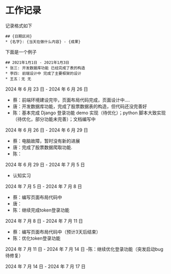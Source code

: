 # 工作记录

记录格式如下

```
## {日期区间}
* {名字}: {当天在做什么内容} - {成果}
```

下面是一个例子

```
## 2021年1月1日 - 2021年1月3日
* 张三: 开发数据库功能 已经完成了表的构造
* 李四: 前端设计中 完成了主要框架的设计
* 王五：无 无
```

2024 年 6 月 23 日 - 2024 年 6 月 26 日
- 蔡：前端环境建设完毕，页面布局代码完成，页面设计中....
- 唐：开发数据库功能，完成了股票数据表的构造，但代码还没完善好
- 陈：基本完成 Django 登录功能 demo 实现（待优化）；python 脚本大致实现（待优化，部分功能未完善）；文档编写中

2024 年 6 月 26 日 - 2024 年 6 月 29 日
- 蔡：电脑故障，暂时没有新的进展
- 唐：完成了股票数据爬取功能.
- 陈：

2024 年 6 月 29 日 - 2024 年 7 月 5 日
- 认知实习

2024 年 7 月 5 日 - 2024 年 7 月 8 日
- 蔡：编写页面布局代码中
- 唐：
- 陈：继续完成token登录功能

2024 年 7 月 8 日 - 2024 年 7 月 11 日
- 蔡：编写页面布局代码中（预计3天后结束）
- 陈：优化token登录功能

2024 年 7 月 11 日 - 2024 年 7 月 14 日
-陈：继续优化登录功能（突发启动bug待修复）

2024 年 7 月 14 日 - 2024 年 7 月 17 日
